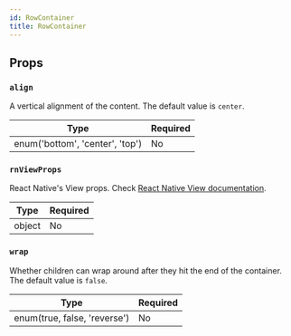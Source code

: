 ```yaml
---
id: RowContainer
title: RowContainer
---
```


## Props

### `align`

A vertical alignment of the content. The default value is `center`.

| Type                            | Required |
| --------------------------------| -------- |
| enum('bottom', 'center', 'top') | No       |

### `rnViewProps`

React Native's View props. Check [React Native View documentation](https://reactnative.dev/docs/view#props).

| Type   | Required |
| -------| -------- |
| object | No       |

### `wrap`

Whether children can wrap around after they hit the end of the container. The default value is `false`.

| Type                         | Required |
| -----------------------------| -------- |
| enum(true, false, 'reverse') | No       |
